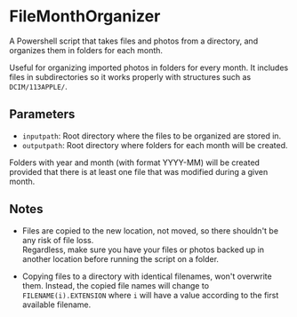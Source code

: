 # FileMonthOrganizer
A Powershell script that takes files and photos from a directory, and organizes them in folders for each month.

Useful for organizing imported photos in folders for every month. It includes files in subdirectories so it works properly with structures such as `DCIM/113APPLE/`.

## Parameters

- `inputpath`: Root directory where the files to be organized are stored in.
- `outputpath`: Root directory where folders for each month will be created.

Folders with year and month (with format YYYY-MM) will be created provided that there is at least one file that was modified during a given month.

## Notes

- Files are copied to the new location, not moved, so there shouldn't be any risk of file loss.  
Regardless, make sure you have your files or photos backed up in another location before running the script on a folder.

- Copying files to a directory with identical filenames, won't overwrite them. Instead, the copied file names will change to `FILENAME(i).EXTENSION` where `i` will have a value according to the first available filename.

